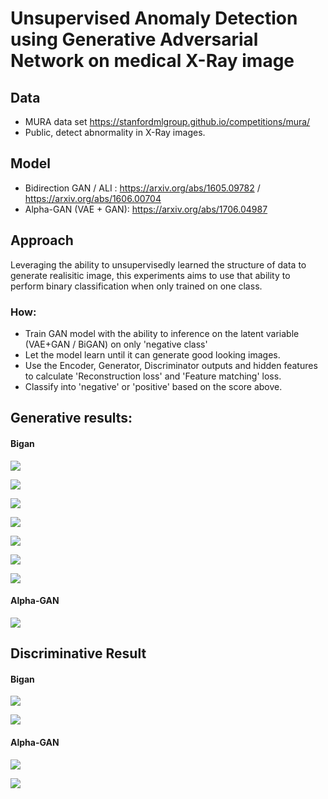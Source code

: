 # Unsupervised Anomaly Detection using Generative Adversarial Network on medical X-Ray image

## Data
- MURA data set https://stanfordmlgroup.github.io/competitions/mura/
- Public, detect abnormality in X-Ray images.

## Model 
- Bidirection GAN / ALI : https://arxiv.org/abs/1605.09782 / https://arxiv.org/abs/1606.00704
- Alpha-GAN (VAE + GAN): https://arxiv.org/abs/1706.04987

## Approach
Leveraging the ability to unsupervisedly learned the structure of data to generate realisitic image, this experiments aims to use that ability to perform binary classification when only trained on one class.

### How:
- Train GAN model with the ability to inference on the latent variable (VAE+GAN / BiGAN) on only 'negative class'
- Let the model learn until it can generate good looking images.
- Use the Encoder, Generator, Discriminator outputs and hidden features to calculate 'Reconstruction loss' and 'Feature matching' loss.
- Classify into 'negative' or 'positive' based on the score above.

## Generative results:
#### Bigan
![](images/bigan_elbow.png)

![](images/bigan_finger.png)

![](images/bigan_forearm.png)

![](images/bigan_hand.png)

![](images/bigan_humerus.png)

![](images/bigan_shoulder.png)

![](images/bigan_wrist.png)

#### Alpha-GAN 
![](images/alpha_shoulder.png)

## Discriminative Result
#### Bigan
![](images/bigan_hist.png)

![](images/bigan_roc.png)

#### Alpha-GAN
![](images/alpha_hist.png)

![](images/alpha_roc.png)
